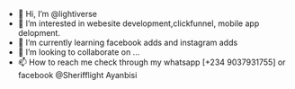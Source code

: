 - 👋 Hi, I’m @lightiverse
- 👀 I’m interested in webesite development,clickfunnel, mobile app delopment.
- 🌱 I’m currently learning facebook adds and instagram adds
- 💞️ I’m looking to collaborate on ...
- 📫 How to reach me check through my whatsapp [+234 9037931755] or facebook @Sherifflight Ayanbisi

<!---
lightiverse/lightiverse is a ✨ special ✨ repository because its `README.md` (this file) appears on your GitHub profile.
You can click the Preview link to take a look at your changes.
--->
